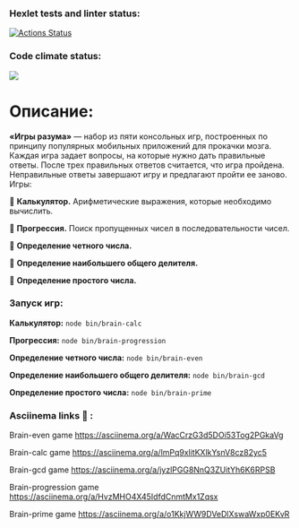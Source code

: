 ### Hexlet tests and linter status:
[![Actions Status](https://github.com/Bnkyzhki/frontend-project-44/actions/workflows/hexlet-check.yml/badge.svg)](https://github.com/Bnkyzhki/frontend-project-44/actions)
### Code climate status:
<a href="https://codeclimate.com/github/Bnkyzhki/frontend-project-44/maintainability"><img src="https://api.codeclimate.com/v1/badges/b0e0c6700bed386134e6/maintainability" /></a>

# Описание:
**«Игры разума»** — набор из пяти консольных игр, построенных по принципу популярных мобильных приложений для прокачки мозга. Каждая игра задает вопросы, на которые нужно дать правильные ответы. После трех правильных ответов считается, что игра пройдена. Неправильные ответы завершают игру и предлагают пройти ее заново. Игры:

:small_blue_diamond: **Калькулятор.** Арифметические выражения, которые необходимо вычислить. 

:small_blue_diamond: **Прогрессия.** Поиск пропущенных чисел в последовательности чисел.

:small_blue_diamond: **Определение четного числа.**

:small_blue_diamond: **Определение наибольшего общего делителя.**

:small_blue_diamond: **Определение простого числа.**

### Запуск игр: 
**Калькулятор:** ```node bin/brain-calc```

**Прогрессия:** ```node bin/brain-progression```

**Определение четного числа:** ```node bin/brain-even```

**Определение наибольшего общего делителя:** ```node bin/brain-gcd```

**Определение простого числа:** ```node bin/brain-prime```


### Asciinema links :vhs: :
Brain-even game
https://asciinema.org/a/WacCrzG3d5DOi53Tog2PGkaVg

Brain-calc game
https://asciinema.org/a/lmPq9xlitKXlkYsnV8cz82yc5

Brain-gcd game
https://asciinema.org/a/jyzlPGG8NnQ3ZUitYh6K6RPSB

Brain-progression game
https://asciinema.org/a/HvzMHO4X45IdfdCnmtMx1Zqsx

Brain-prime game
https://asciinema.org/a/o1KkjWW9DVeDlXswaWxp0EKvR
